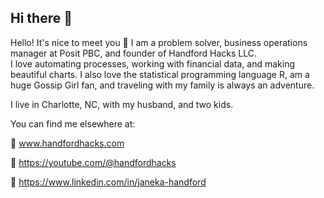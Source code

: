 ## Hi there 👋

Hello! It's nice to meet you 👋
I am a problem solver, business operations manager at Posit PBC, and founder of Handford Hacks LLC.  
I love automating processes, working with financial data, and making beautiful charts. I also love the statistical programming language R, am a huge Gossip Girl fan, and traveling with my family is always an adventure.

I live in Charlotte, NC, with my husband, and two kids.

You can find me elsewhere at:

🔗 www.handfordhacks.com 

🎥 https://youtube.com/@handfordhacks

💼 https://www.linkedin.com/in/janeka-handford



